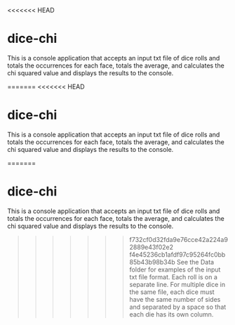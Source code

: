 <<<<<<< HEAD
# dice-chi
This is a console application that
accepts an input txt file of dice rolls and 
totals the occurrences for each face, totals the average, and calculates the chi squared value and
displays the results to the console.

=======
<<<<<<< HEAD
# dice-chi
This is a console application that
accepts an input txt file of dice rolls and 
totals the occurrences for each face, totals the average, and calculates the chi squared value and
displays the results to the console.

=======
# dice-chi
This is a console application that
accepts an input txt file of dice rolls and 
totals the occurrences for each face, totals the average, and calculates the chi squared value and
displays the results to the console.

>>>>>>> f732cf0d32fda9e76cce42a224a92889e43f02e2
>>>>>>> f4e45236cb1afdf97c95264fc0bb85b43b98b34b
See the Data folder for examples of the input txt file format. Each roll is on a separate line. For multiple dice in the same file, each dice must have the same number of sides and separated by a space so that each die has its own column.
